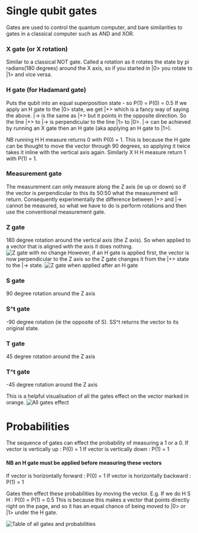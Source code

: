 # Single qubit gates
Gates are used to control the quantum computer, and bare similarities to gates in a classical computer such as AND and XOR.

### X gate (or X rotation)
Similar to a classical NOT gate. Called a rotation as it rotates the state by pi radians(180 degrees) around the X axis, so if you started in |0> you rotate to |1> and vice versa.

### H gate (for Hadamard gate)
Puts the qubit into an equal superposition state - so P(1) = P(0) = 0.5
If we apply an H gate to the |0> state, we get |+> which is a fancy way of saying the above. |-> is the same as |+> but it points in the opposite direction. So the line |+> to |-> is perpendicular to the line |1> to |0>. |-> can be achieved by running an X gate then an H gate (aka applying an H gate to |1>).

NB running H H measure returns 0 with P(0) = 1. This is because the H gate can be thought to move the vector through 90 degrees, so applying it twice takes it inline with the vertical axis again. Similarly X H H measure return 1 with P(1) = 1.


### Measurement gate
The measurement can only measure along the Z axis (ie up or down) so if the vector is perpendicular to this its 50:50 what the measurement will return. Consequently experimentally the difference between |+> and |-> cannot be measured, so what we have to do is perform rotations and then use the conventional measurement gate.

### Z gate
180 degree rotation around the vertical axis (the Z axis).
So when applied to a vector that is aligned with the axis it does nothing.
![Z gate with no change](https://dal.objectstorage.open.softlayer.com/v1/AUTH_039c3bf6e6e54d76b8e66152e2f87877/images-classroom/blocksphere-4-3-1o7ta37ydp0dg3nmi.png)
However, if an H gate is applied first, the vector is now perpendicular to the Z axis so the Z gate changes it from the |+> state to the |-> state.
![Z gate when applied after an H gate](https://dal.objectstorage.open.softlayer.com/v1/AUTH_039c3bf6e6e54d76b8e66152e2f87877/images-classroom/h-z-gatepk7ti2a9u9emte29.png)

### S gate
90 degree rotation around the Z axis

### S^t gate
-90 degree rotation (ie the opposite of S). SS^t returns the vector to its original state.

### T gate
45 degree rotation around the Z axis

### T^t gate
-45 degree rotation around the Z axis

This is a helpful visualisation of all the gates effect on the vector marked in orange.
![All gates effect](https://dal.objectstorage.open.softlayer.com/v1/AUTH_039c3bf6e6e54d76b8e66152e2f87877/images-classroom/4-163ijhyer00ktn8kt9.png)


# Probabilities
The sequence of gates can effect the probability of measuring a 1 or a 0.
If vector is vertically up : P(0) = 1
If vector is vertically down : P(1) = 1
#### NB an H gate must be applied before measuring these vectors
If vector is horizontally forward : P(0) = 1
If vector is horizontally backward : P(1) = 1

Gates then effect these probabilities by moving the vector.
E.g.
  If we do H S H : P(0) = P(1) = 0.5
  This is because this makes a vector that points directly right on the page, and so it has an equal chance of being moved to |0> or |1> under the H gate.


![Table of all gates and probabilities](https://dal.objectstorage.open.softlayer.com/v1/AUTH_039c3bf6e6e54d76b8e66152e2f87877/images-classroom/rotation-tabletkaljcjy6869a4i.png)
